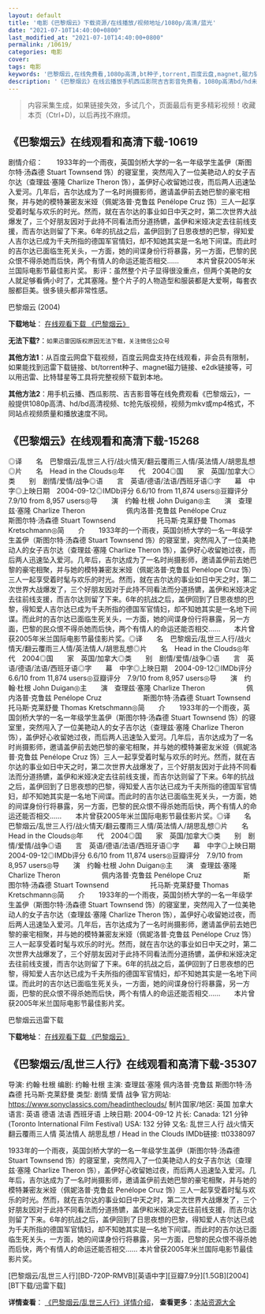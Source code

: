 ```yaml
---
layout: default
title: '电影《巴黎烟云》下载资源/在线播放/视频地址/1080p/高清/蓝光'
date: "2021-07-10T14:40:00+0800"
last_modified_at: "2021-07-10T14:40:00+0800"
permalink: /10619/
categories: 电影
cover:
tags: 电影
keywords: '巴黎烟云,在线免费看,1080p高清,bt种子,torrent,百度云盘,magnet,磁力链,迅雷下载资源'
description: '《巴黎烟云》在线云播放手机西瓜影院吉吉影音免费看，1080p高清bd/hd未删减完整版和tc抢先枪版，mkv/mp4格式，附带bt/torrent种子、magnet/磁力链、百度云盘、网盘资源迅雷下载链接'
---
```


>内容采集生成，如果链接失效，多试几个，页面最后有更多精彩视频！收藏本页（Ctrl+D)，以后再找不麻烦。


## 《巴黎烟云》在线观看和高清下载-10619

剧情介绍：　　1933年的一个雨夜，英国剑桥大学的一名一年级学生盖伊（斯图尔特·汤森德 Stuart Townsend 饰）的寝室里，突然闯入了一位美艳动人的女子吉尔达（查理兹·塞隆 Charlize Theron 饰），盖伊好心收留她过夜，而后两人迅速坠入爱河。几年后，吉尔达成为了一名时尚摄影师，邀请盖伊前去她巴黎的豪宅相聚，并与她的模特兼密友米娅（佩妮洛普·克鲁兹 Penélope Cruz 饰）三人一起享受着时髦与欢乐的时光。然而，就在吉尔达的事业如日中天之时，第二次世界大战爆发了，三个好朋友因对于此持不同看法而分道扬镳，盖伊和米娅决定去往前线支援，而吉尔达则留了下来。6年的抗战之后，盖伊回到了日思夜想的巴黎，得知爱人吉尔达已成为千夫所指的德国军官情妇，却不知她其实是一名地下间谍。而此时的吉尔达已面临生死关头，一方面，她的间谍身份行将暴露，另一方面，巴黎的民众恨不得杀她而后快，两个有情人的命运还能否相交……  　　本片曾获2005年米兰国际电影节最佳影片奖。 影评：虽然整个片子显得很没重点，但两个美艳的女人就足够看俩小时了，尤其塞隆。整个片子的人物造型和服装都是大爱啊，每套衣服都巨美。很多镜头都非常性感。


巴黎烟云 (2004)

**下载地址**： [在线观看下载 《巴黎烟云》](https://www.btbtdy.me/btdy/dy8242.html) 


**无法下载?**：`如果迅雷因版权原因无法下载，关注微信公众号 `

**其他方法1**：从百度云网盘下载视频，百度云网盘支持在线观看，非会员有限制，如果能找到迅雷下载链接、bt/torrent种子、magnet磁力链接、e2dk链接等，可以用迅雷、比特彗星等工具将完整视频下载到本地。

**其他方法2**：用手机云播、西瓜影院、吉吉影音等在线免费观看《巴黎烟云》，一般提供1080p高清、hd/bd高清视频、tc抢先版视频，视频为mkv或mp4格式，不同站点视频质量和播放速度不同。


## 《巴黎烟云》在线观看和高清下载-15268

◎译　　名　巴黎烟云/乱世三人行/战火情天/翻云覆雨三人情/英法情人/胡思乱想◎片　　名　Head in the Clouds◎年　　代　2004◎国　　家　英国/加拿大◎类　　别　剧情/爱情/战争◎语　　言　英语/德语/法语/西班牙语◎字　　幕　中字◎上映日期　2004-09-12◎IMDb评分 6.6/10 from 11,874 users◎豆瓣评分　7.9/10 from 8,957 users◎导　　演　约翰·杜根 John Duigan◎主　　演　查理兹·塞隆 Charlize Theron　　　　　　佩内洛普·克鲁兹 Penélope Cruz　　　　　　斯图尔特·汤森德 Stuart Townsend　　　　　　托马斯·克莱舒曼 Thomas Kretschmann◎简　　介　　1933年的一个雨夜，英国剑桥大学的一名一年级学生盖伊（斯图尔特·汤森德 Stuart Townsend 饰）的寝室里，突然闯入了一位美艳动人的女子吉尔达（查理兹·塞隆 Charlize Theron 饰），盖伊好心收留她过夜，而后两人迅速坠入爱河。几年后，吉尔达成为了一名时尚摄影师，邀请盖伊前去她巴黎的豪宅相聚，并与她的模特兼密友米娅（佩妮洛普·克鲁兹 Penélope Cruz 饰）三人一起享受着时髦与欢乐的时光。然而，就在吉尔达的事业如日中天之时，第二次世界大战爆发了，三个好朋友因对于此持不同看法而分道扬镳，盖伊和米娅决定去往前线支援，而吉尔达则留了下来。6年的抗战之后，盖伊回到了日思夜想的巴黎，得知爱人吉尔达已成为千夫所指的德国军官情妇，却不知她其实是一名地下间谍。而此时的吉尔达已面临生死关头，一方面，她的间谍身份行将暴露，另一方面，巴黎的民众恨不得杀她而后快，两个有情人的命运还能否相交……　　本片曾获2005年米兰国际电影节最佳影片奖。◎译　　名　巴黎烟云/乱世三人行/战火情天/翻云覆雨三人情/英法情人/胡思乱想◎片　　名　Head in the Clouds◎年　　代　2004◎国　　家　英国/加拿大◎类　　别　剧情/爱情/战争◎语　　言　英语/德语/法语/西班牙语◎字　　幕　中字◎上映日期　2004-09-12◎IMDb评分 6.6/10 from 11,874 users◎豆瓣评分　7.9/10 from 8,957 users◎导　　演　约翰·杜根 John Duigan◎主　　演　查理兹·塞隆 Charlize Theron　　　　　　佩内洛普·克鲁兹 Penélope Cruz　　　　　　斯图尔特·汤森德 Stuart Townsend　　　　　　托马斯·克莱舒曼 Thomas Kretschmann◎简　　介　　1933年的一个雨夜，英国剑桥大学的一名一年级学生盖伊（斯图尔特·汤森德 Stuart Townsend 饰）的寝室里，突然闯入了一位美艳动人的女子吉尔达（查理兹·塞隆 Charlize Theron 饰），盖伊好心收留她过夜，而后两人迅速坠入爱河。几年后，吉尔达成为了一名时尚摄影师，邀请盖伊前去她巴黎的豪宅相聚，并与她的模特兼密友米娅（佩妮洛普·克鲁兹 Penélope Cruz 饰）三人一起享受着时髦与欢乐的时光。然而，就在吉尔达的事业如日中天之时，第二次世界大战爆发了，三个好朋友因对于此持不同看法而分道扬镳，盖伊和米娅决定去往前线支援，而吉尔达则留了下来。6年的抗战之后，盖伊回到了日思夜想的巴黎，得知爱人吉尔达已成为千夫所指的德国军官情妇，却不知她其实是一名地下间谍。而此时的吉尔达已面临生死关头，一方面，她的间谍身份行将暴露，另一方面，巴黎的民众恨不得杀她而后快，两个有情人的命运还能否相交……　　本片曾获2005年米兰国际电影节最佳影片奖。◎译　　名　巴黎烟云/乱世三人行/战火情天/翻云覆雨三人情/英法情人/胡思乱想◎片　　名　Head in the Clouds◎年　　代　2004◎国　　家　英国/加拿大◎类　　别　剧情/爱情/战争◎语　　言　英语/德语/法语/西班牙语◎字　　幕　中字◎上映日期　2004-09-12◎IMDb评分 6.6/10 from 11,874 users◎豆瓣评分　7.9/10 from 8,957 users◎导　　演　约翰·杜根 John Duigan◎主　　演　查理兹·塞隆 Charlize Theron　　　　　　佩内洛普·克鲁兹 Penélope Cruz　　　　　　斯图尔特·汤森德 Stuart Townsend　　　　　　托马斯·克莱舒曼 Thomas Kretschmann◎简　　介　　1933年的一个雨夜，英国剑桥大学的一名一年级学生盖伊（斯图尔特·汤森德 Stuart Townsend 饰）的寝室里，突然闯入了一位美艳动人的女子吉尔达（查理兹·塞隆 Charlize Theron 饰），盖伊好心收留她过夜，而后两人迅速坠入爱河。几年后，吉尔达成为了一名时尚摄影师，邀请盖伊前去她巴黎的豪宅相聚，并与她的模特兼密友米娅（佩妮洛普·克鲁兹 Penélope Cruz 饰）三人一起享受着时髦与欢乐的时光。然而，就在吉尔达的事业如日中天之时，第二次世界大战爆发了，三个好朋友因对于此持不同看法而分道扬镳，盖伊和米娅决定去往前线支援，而吉尔达则留了下来。6年的抗战之后，盖伊回到了日思夜想的巴黎，得知爱人吉尔达已成为千夫所指的德国军官情妇，却不知她其实是一名地下间谍。而此时的吉尔达已面临生死关头，一方面，她的间谍身份行将暴露，另一方面，巴黎的民众恨不得杀她而后快，两个有情人的命运还能否相交……　　本片曾获2005年米兰国际电影节最佳影片奖。


巴黎烟云迅雷下载

**下载地址**： [在线观看下载 《巴黎烟云》](https://www.993dy.com//vod-detail-id-34140.html) 


## 《巴黎烟云/乱世三人行》在线观看和高清下载-35307

导演: 约翰·杜根 编剧: 约翰·杜根 主演: 查理兹·塞隆 佩内洛普·克鲁兹 斯图尔特·汤森德 托马斯·克莱舒曼 类型: 剧情 爱情 战争 官方网站: https://www.sonyclassics.com/headintheclouds/ 制片国家/地区: 英国 加拿大 语言: 英语 德语 法语 西班牙语 上映日期: 2004-09-12 片长: Canada: 121 分钟(Toronto International Film Festival) USA: 132 分钟 又名: 乱世三人行 战火情天 翻云覆雨三人情 英法情人 胡思乱想 / Head in the Clouds IMDb链接: tt0338097

1933年的一个雨夜，英国剑桥大学的一名一年级学生盖伊（斯图尔特·汤森德 Stuart Townsend 饰）的寝室里，突然闯入了一位美艳动人的女子吉尔达（查理兹·塞隆 Charlize Theron 饰），盖伊好心收留她过夜，而后两人迅速坠入爱河。几年后，吉尔达成为了一名时尚摄影师，邀请盖伊前去她巴黎的豪宅相聚，并与她的模特兼密友米娅（佩妮洛普·克鲁兹 Penélope Cruz 饰）三人一起享受着时髦与欢乐的时光。然而，就在吉尔达的事业如日中天之时，第二次世界大战爆发了，三个好朋友因对于此持不同看法而分道扬镳，盖伊和米娅决定去往前线支援，而吉尔达则留了下来。6年的抗战之后，盖伊回到了日思夜想的巴黎，得知爱人吉尔达已成为千夫所指的德国军官情妇，却不知她其实是一名地下间谍。而此时的吉尔达已面临生死关头，一方面，她的间谍身份行将暴露，另一方面，巴黎的民众恨不得杀她而后快，两个有情人的命运还能否相交…… 本片曾获2005年米兰国际电影节最佳影片奖。


[巴黎烟云/乱世三人行][BD-720P-RMVB][英语中字][豆瓣7.9分][1.5GB][2004][BT下载/迅雷下载]

**详情查看**： [《巴黎烟云/乱世三人行》详情介绍](/movie/35307/)， **查看更多**：[本站资源大全](/movie/t/all/)

